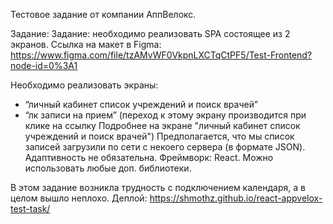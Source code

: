 Тестовое задание от компании АппВелокс.

Задание: 
Задание: необходимо реализовать SPA состоящее из 2 экранов.
Ссылка на макет в Figma:
https://www.figma.com/file/tzAMvWF0VkpnLXCTqCtPF5/Test-Frontend?node-id=0%3A1

Необходимо реализовать экраны:
- “личный кабинет список учреждений и поиск врачей”
- “лк записи на прием” (переход к этому экрану производится при клике на ссылку Подробнее на экране "личный кабинет список учреждений и поиск врачей")
Предполагается, что мы список записей загрузили по сети с некоего сервера (в формате JSON). 
Адаптивность не обязательна.
Фреймворк: React. Можно использовать любые доп. библиотеки.

В этом задание возникла трудность с подключением календаря, а в целом вышло неплохо.
Деплой: https://shmothz.github.io/react-appvelox-test-task/
